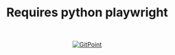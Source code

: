 <h1 align="center"> Requires python playwright </h1> <br>
<p align="center">
  <a href="https://gitpoint.co/">
    <img alt="GitPoint" title="GitPoint" src="https://www.icegif.com/wp-content/uploads/2022/08/icegif-1291.gif">
  </a>
</p>
